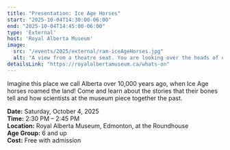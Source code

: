 ```yaml
---
title: "Presentation: Ice Age Horses"
start: "2025-10-04T14:30:00-06:00"
end: "2025-10-04T14:45:00-06:00"
type: 'External'
host: 'Royal Alberta Museum'
image:
  src: "/events/2025/external/ram-iceAgeHorses.jpg"
  alt: "A view from a theatre seat. You are looking over the heads of other people in the theatre. A female presenter stands by a skeleton of a horse. There is a table beside her with other bones on it."
detailsLink: "https://royalalbertamuseum.ca/whats-on"
---
```


Imagine this place we call Alberta over 10,000 years ago, when Ice Age horses roamed the land! Come and learn about the stories that their bones tell and how scientists at the museum piece together the past.

**Date:** Saturday, October 4, 2025  
**Time:** 2:30 PM – 2:45 PM  
**Location:** Royal Alberta Museum, Edmonton, at the Roundhouse  
**Age Group:** 6 and up  
**Cost:** Free with admission